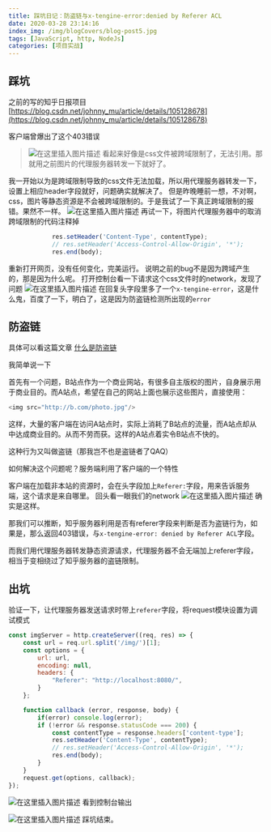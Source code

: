 ```yaml
---
title: 踩坑日记：防盗链与x-tengine-error:denied by Referer ACL
date: 2020-03-28 23:14:16
index_img: /img/blogCovers/blog-post5.jpg
tags: [JavaScript, http, NodeJs]
categories: [项目实战]
---
```

## 踩坑
之前的写的知乎日报项目[https://blog.csdn.net/johnny_mu/article/details/105128678](https://blog.csdn.net/johnny_mu/article/details/105128678)

客户端曾爆出了这个403错误

> ![在这里插入图片描述](https://img-blog.csdnimg.cn/20200328193008768.png?x-oss-process=image/watermark,type_ZmFuZ3poZW5naGVpdGk,shadow_10,text_aHR0cHM6Ly9ibG9nLmNzZG4ubmV0L2pvaG5ueV9tdQ==,size_16,color_FFFFFF,t_70#pic_center)
> 看起来好像是css文件被跨域限制了，无法引用。那就用之前图片的代理服务器转发一下就好了。

我一开始以为是跨域限制导致的css文件无法加载，所以用代理服务器转发一下，设置上相应header字段就好，问题确实就解决了。
但是昨晚睡前一想，不对啊，css，图片等静态资源是不会被跨域限制的。于是我试了一下真正跨域限制的报错。果然不一样。
![在这里插入图片描述](https://img-blog.csdnimg.cn/20200328193649824.png)
再试一下，将图片代理服务器中的取消跨域限制的代码注释掉

```javascript
			res.setHeader('Content-Type', contentType);
            // res.setHeader('Access-Control-Allow-Origin', '*');
            res.end(body);
```
重新打开网页，没有任何变化，完美运行。
说明之前的bug不是因为跨域产生的，那是因为什么呢。
打开控制台看一下请求这个css文件时的network，发现了问题
![在这里插入图片描述](https://img-blog.csdnimg.cn/20200328194744609.png?x-oss-process=image/watermark,type_ZmFuZ3poZW5naGVpdGk,shadow_10,text_aHR0cHM6Ly9ibG9nLmNzZG4ubmV0L2pvaG5ueV9tdQ==,size_16,color_FFFFFF,t_70)
在回复头字段里多了一个`x-tengine-error`，这是什么鬼，百度了一下，明白了，这是因为防盗链检测所出现的`error`
## 防盗链
具体可以看这篇文章 [什么是防盗链](https://www.jianshu.com/p/0a1338db6cab)

我简单说一下

首先有一个问题，B站点作为一个商业网站，有很多自主版权的图片，自身展示用于商业目的。而A站点，希望在自己的网站上面也展示这些图片，直接使用：

```javascript
<img src="http://b.com/photo.jpg"/>
```

这样，大量的客户端在访问A站点时，实际上消耗了B站点的流量，而A站点却从中达成商业目的。从而不劳而获。这样的A站点着实令B站点不快的。

这种行为又叫做盗链（那我岂不也是盗链者了QAQ）

如何解决这个问题呢？服务端利用了客户端的一个特性

客户端在加载非本站的资源时，会在头字段加上`Referer:`字段，用来告诉服务端，这个请求是来自哪里。
回头看一眼我们的network
![在这里插入图片描述](https://img-blog.csdnimg.cn/20200328200214620.png)
确实是这样。

那我们可以推断，知乎服务器利用是否有referer字段来判断是否为盗链行为，如果是，那么返回403错误，与`x-tengine-error: denied by Referer ACL`字段。

而我们用代理服务器转发静态资源请求，代理服务器不会无端加上referer字段，相当于变相绕过了知乎服务器的盗链限制。

## 出坑

验证一下，让代理服务器发送请求时带上`referer`字段，将request模块设置为调试模式



```javascript
const imgServer = http.createServer((req, res) => {
    const url = req.url.split('/img/')[1];
    const options = {
        url: url,
        encoding: null,
        headers: {
            "Referer": "http://localhost:8080/",
        }
    };

    function callback (error, response, body) {
        if(error) console.log(error);
        if (!error && response.statusCode === 200) {
            const contentType = response.headers['content-type'];
            res.setHeader('Content-Type', contentType);
            // res.setHeader('Access-Control-Allow-Origin', '*');
            res.end(body);
        }
    }
    request.get(options, callback);
});
```
![在这里插入图片描述](https://img-blog.csdnimg.cn/2020032820280853.png)
看到控制台输出

![在这里插入图片描述](https://img-blog.csdnimg.cn/20200328202537488.png?x-oss-process=image/watermark,type_ZmFuZ3poZW5naGVpdGk,shadow_10,text_aHR0cHM6Ly9ibG9nLmNzZG4ubmV0L2pvaG5ueV9tdQ==,size_16,color_FFFFFF,t_70)
踩坑结束。
